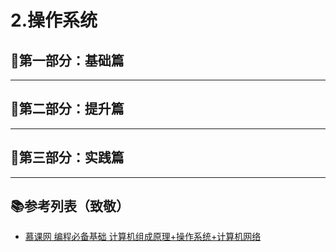 # 2.操作系统

## 🍜第一部分：基础篇

---

## 🍲第二部分：提升篇

---

## 🍔第三部分：实践篇

---

## 📚参考列表（致敬）

- [慕课网 编程必备基础 计算机组成原理+操作系统+计算机网络](https://coding.imooc.com/learn/list/355.html)